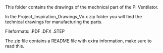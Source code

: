 This folder contains the drawings of the mechnical part of the PI Ventilator.

In the Project_Inspiration_Drawings_Vx.x zip folder you will find the technical drawings for manufacturing the parts.

Fileformats:
.PDF
.DFX
.STEP

The zip file contains a README file with extra information, make sure to read this.
